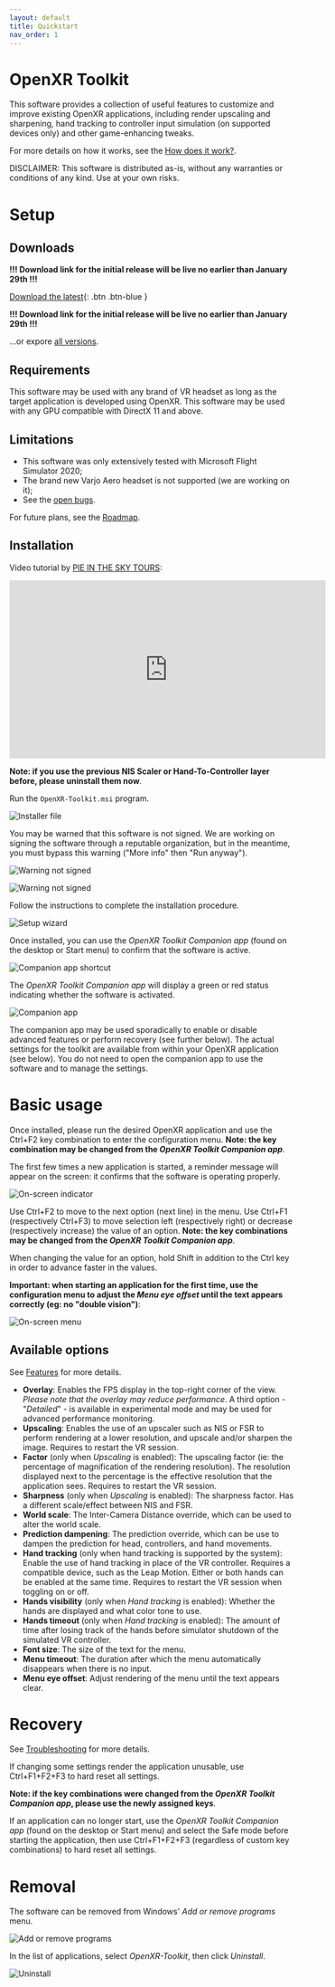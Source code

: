```yaml
---
layout: default
title: Quickstart
nav_order: 1
---
```


# OpenXR Toolkit

This software provides a collection of useful features to customize and improve existing OpenXR applications, including render upscaling and sharpening, hand tracking to controller input simulation (on supported devices only) and other game-enhancing tweaks.

For more details on how it works, see the [How does it work?](how-does-it-work).

DISCLAIMER: This software is distributed as-is, without any warranties or conditions of any kind. Use at your own risks.

# Setup

## Downloads

**!!! Download link for the initial release will be live no earlier than January 29th !!!**

[Download the latest](https://github.com/mbucchia/OpenXR-Toolkit/releases/download/beta-2/OpenXR-Toolkit.msi){: .btn .btn-blue }

**!!! Download link for the initial release will be live no earlier than January 29th !!!**

...or expore [all versions](https://github.com/mbucchia/OpenXR-Toolkit/releases).

## Requirements

This software may be used with any brand of VR headset as long as the target application is developed using OpenXR. This software may be used with any GPU compatible with DirectX 11 and above.

## Limitations

+ This software was only extensively tested with Microsoft Flight Simulator 2020;
+ The brand new Varjo Aero headset is not supported (we are working on it);
+ See the [open bugs](https://github.com/mbucchia/OpenXR-Toolkit/issues?q=is%3Aopen+is%3Aissue+label%3Abug).

For future plans, see the [Roadmap](roadmap).

## Installation

Video tutorial by [PIE IN THE SKY TOURS](https://www.youtube.com/c/pieintheskytours):

<iframe width="560" height="315" src="https://www.youtube.com/embed/QelydCFe0aQ" title="YouTube video player" frameborder="0" allow="accelerometer; autoplay; clipboard-write; encrypted-media; gyroscope; picture-in-picture" allowfullscreen></iframe>

**Note: if you use the previous NIS Scaler or Hand-To-Controller layer before, please uninstall them now**.

Run the `OpenXR-Toolkit.msi` program.

![Installer file](site/installer-file.png)

You may be warned that this software is not signed. We are working on signing the software through a reputable organization, but in the meantime, you must bypass this warning ("More info" then "Run anyway").

![Warning not signed](site/unsigned1.png)

![Warning not signed](site/unsigned2.png)

Follow the instructions to complete the installation procedure.

![Setup wizard](site/installer.png)

Once installed, you can use the _OpenXR Toolkit Companion app_ (found on the desktop or Start menu) to confirm that the software is active.

![Companion app shortcut](site/companion-start.png)

The _OpenXR Toolkit Companion app_ will display a green or red status indicating whether the software is activated.

![Companion app](site/companion.png)

The companion app may be used sporadically to enable or disable advanced features or perform recovery (see further below). The actual settings for the toolkit are available from within your OpenXR application (see below). You do not need to open the companion app to use the software and to manage the settings.

# Basic usage

Once installed, please run the desired OpenXR application and use the Ctrl+F2 key combination to enter the configuration menu. **Note: the key combination may be changed from the _OpenXR Toolkit Companion app_**.

The first few times a new application is started, a reminder message will appear on the screen: it confirms that the software is operating properly.

![On-screen indicator](site/osd-indicator.png)

Use Ctrl+F2 to move to the next option (next line) in the menu. Use Ctrl+F1 (respectively Ctrl+F3) to move selection left (respectively right) or decrease (respectively increase) the value of an option. **Note: the key combinations may be changed from the _OpenXR Toolkit Companion app_**.

When changing the value for an option, hold Shift in addition to the Ctrl key in order to advance faster in the values.

**Important: when starting an application for the first time, use the configuration menu to adjust the _Menu eye offset_ until the text appears correctly (eg: no "double vision")**:

![On-screen menu](site/osd-menu.jpg)

## Available options

See [Features](features) for more details.

- **Overlay**: Enables the FPS display in the top-right corner of the view. _Please note that the overlay may reduce performance_. A third option - "_Detailed_" - is available in experimental mode and may be used for advanced performance monitoring.
- **Upscaling**: Enables the use of an upscaler such as NIS or FSR to perform rendering at a lower resolution, and upscale and/or sharpen the image. Requires to restart the VR session.
- **Factor** (only when _Upscaling_ is enabled): The upscaling factor (ie: the percentage of magnification of the rendering resolution). The resolution displayed next to the percentage is the effective resolution that the application sees. Requires to restart the VR session.
- **Sharpness** (only when _Upscaling_ is enabled): The sharpness factor. Has a different scale/effect between NIS and FSR.
- **World scale**: The Inter-Camera Distance override, which can be used to alter the world scale.
- **Prediction dampening**: The prediction override, which can be use to dampen the prediction for head, controllers, and hand movements.
- **Hand tracking** (only when hand tracking is supported by the system): Enable the use of hand tracking in place of the VR controller. Requires a compatible device, such as the Leap Motion. Either or both hands can be enabled at the same time. Requires to restart the VR session when toggling on or off. 
- **Hands visibility** (only when _Hand tracking_ is enabled): Whether the hands are displayed and what color tone to use.
- **Hands timeout** (only when _Hand tracking_ is enabled): The amount of time after losing track of the hands before simulator shutdown of the simulated VR controller.
- **Font size**: The size of the text for the menu.
- **Menu timeout**: The duration after which the menu automatically disappears when there is no input.
- **Menu eye offset**: Adjust rendering of the menu until the text appears clear.

# Recovery

See [Troubleshooting](troubleshooting) for more details.

If changing some settings render the application unusable, use Ctrl+F1+F2+F3 to hard reset all settings.

**Note: if the key combinations were changed from the _OpenXR Toolkit Companion app_, please use the newly assigned keys**.

 If an application can no longer start, use the _OpenXR Toolkit Companion app_ (found on the desktop or Start menu) and select the Safe mode before starting the application, then use Ctrl+F1+F2+F3 (regardless of custom key combinations) to hard reset all settings.

# Removal

The software can be removed from Windows' _Add or remove programs_ menu.

![Add or remove programs](site/add-or-remove.png)

In the list of applications, select _OpenXR-Toolkit_, then click _Uninstall_.

![Uninstall](site/uninstall.png)
